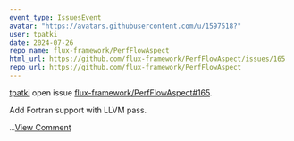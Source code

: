 ```yaml
---
event_type: IssuesEvent
avatar: "https://avatars.githubusercontent.com/u/1597518?"
user: tpatki
date: 2024-07-26
repo_name: flux-framework/PerfFlowAspect
html_url: https://github.com/flux-framework/PerfFlowAspect/issues/165
repo_url: https://github.com/flux-framework/PerfFlowAspect
---
```


<a href='https://github.com/tpatki' target='_blank'>tpatki</a> open issue <a href='https://github.com/flux-framework/PerfFlowAspect/issues/165' target='_blank'>flux-framework/PerfFlowAspect#165</a>.

<p>Add Fortran support with LLVM pass.</p><small>...</small><a href='https://github.com/flux-framework/PerfFlowAspect/issues/165' target='_blank'>View Comment</a>